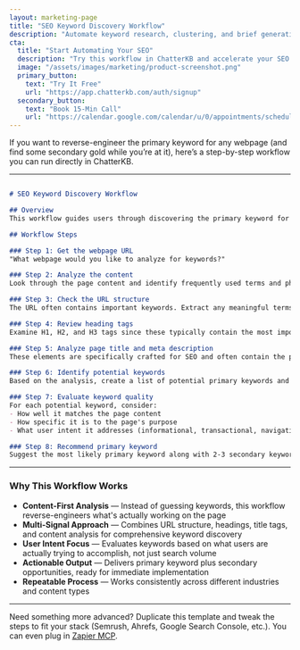 ```yaml
---
layout: marketing-page
title: "SEO Keyword Discovery Workflow"
description: "Automate keyword research, clustering, and brief generation using ChatterKB."
cta:
  title: "Start Automating Your SEO"
  description: "Try this workflow in ChatterKB and accelerate your SEO content planning."
  image: "/assets/images/marketing/product-screenshot.png"
  primary_button:
    text: "Try It Free"
    url: "https://app.chatterkb.com/auth/signup"
  secondary_button:
    text: "Book 15-Min Call"
    url: "https://calendar.google.com/calendar/u/0/appointments/schedules/AcZssZ0oYQ10osj27ugUfwOrSoV893uJ-kWPhIKNBhII5bTlwc3j6HdkEunH29TciGeOttFjfxqEn92O"
---
```


If you want to reverse-engineer the primary keyword for any webpage (and find some secondary gold while you’re at it), here’s a step-by-step workflow you can run directly in ChatterKB.

---

```markdown

# SEO Keyword Discovery Workflow

## Overview
This workflow guides users through discovering the primary keyword for a webpage through content analysis rather than direct questioning. Follow each step **exactly** as described. Map Steps to the Step Numbers and Titles provided below.

## Workflow Steps

### Step 1: Get the webpage URL
"What webpage would you like to analyze for keywords?"

### Step 2: Analyze the content
Look through the page content and identify frequently used terms and phrases. Pay special attention to words that appear in the first paragraph and those that repeat throughout the text.

### Step 3: Check the URL structure
The URL often contains important keywords. Extract any meaningful terms from the URL path.

### Step 4: Review heading tags
Examine H1, H2, and H3 tags since these typically contain the most important topics on the page.

### Step 5: Analyze page title and meta description
These elements are specifically crafted for SEO and often contain the primary keyword.

### Step 6: Identify potential keywords
Based on the analysis, create a list of potential primary keywords and secondary keyword opportunities.

### Step 7: Evaluate keyword quality
For each potential keyword, consider:
- How well it matches the page content
- How specific it is to the page's purpose
- What user intent it addresses (informational, transactional, navigational)

### Step 8: Recommend primary keyword
Suggest the most likely primary keyword along with 2-3 secondary keyword opportunities.

```

---

### Why This Workflow Works

- **Content-First Analysis** — Instead of guessing keywords, this workflow reverse-engineers what's actually working on the page
- **Multi-Signal Approach** — Combines URL structure, headings, title tags, and content analysis for comprehensive keyword discovery
- **User Intent Focus** — Evaluates keywords based on what users are actually trying to accomplish, not just search volume
- **Actionable Output** — Delivers primary keyword plus secondary opportunities, ready for immediate implementation
- **Repeatable Process** — Works consistently across different industries and content types

---

Need something more advanced? Duplicate this template and tweak the steps to fit your stack (Semrush, Ahrefs, Google Search Console, etc.). You can even plug in [Zapier MCP](https://mcp.zapier.com). 